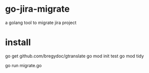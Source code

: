 # go-jira-migrate
a golang tool to migrate jira project


# install


go get github.com/bregydoc/gtranslate
go mod init test
go mod tidy

go run migrate.go

